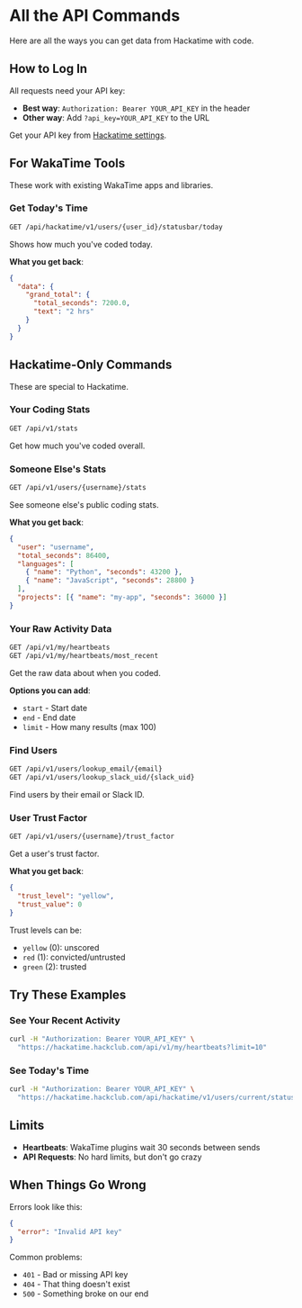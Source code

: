 # All the API Commands

Here are all the ways you can get data from Hackatime with code.

## How to Log In

All requests need your API key:

- **Best way**: `Authorization: Bearer YOUR_API_KEY` in the header
- **Other way**: Add `?api_key=YOUR_API_KEY` to the URL

Get your API key from [Hackatime settings](https://hackatime.hackclub.com/my/settings).

## For WakaTime Tools

These work with existing WakaTime apps and libraries.

### Get Today's Time

```bash
GET /api/hackatime/v1/users/{user_id}/statusbar/today
```

Shows how much you've coded today.

**What you get back**:

```json
{
  "data": {
    "grand_total": {
      "total_seconds": 7200.0,
      "text": "2 hrs"
    }
  }
}
```

## Hackatime-Only Commands

These are special to Hackatime.

### Your Coding Stats

```bash
GET /api/v1/stats
```

Get how much you've coded overall.

### Someone Else's Stats

```bash
GET /api/v1/users/{username}/stats
```

See someone else's public coding stats.

**What you get back**:

```json
{
  "user": "username",
  "total_seconds": 86400,
  "languages": [
    { "name": "Python", "seconds": 43200 },
    { "name": "JavaScript", "seconds": 28800 }
  ],
  "projects": [{ "name": "my-app", "seconds": 36000 }]
}
```

### Your Raw Activity Data

```bash
GET /api/v1/my/heartbeats
GET /api/v1/my/heartbeats/most_recent
```

Get the raw data about when you coded.

**Options you can add**:

- `start` - Start date
- `end` - End date
- `limit` - How many results (max 100)

### Find Users

```bash
GET /api/v1/users/lookup_email/{email}
GET /api/v1/users/lookup_slack_uid/{slack_uid}
```

Find users by their email or Slack ID.

### User Trust Factor

```bash
GET /api/v1/users/{username}/trust_factor
```

Get a user's trust factor.

**What you get back**:

```json
{
  "trust_level": "yellow",
  "trust_value": 0
}
```

Trust levels can be:

- `yellow` (0): unscored
- `red` (1): convicted/untrusted
- `green` (2): trusted

## Try These Examples

### See Your Recent Activity

```bash
curl -H "Authorization: Bearer YOUR_API_KEY" \
  "https://hackatime.hackclub.com/api/v1/my/heartbeats?limit=10"
```

### See Today's Time

```bash
curl -H "Authorization: Bearer YOUR_API_KEY" \
  "https://hackatime.hackclub.com/api/hackatime/v1/users/current/statusbar/today"
```

## Limits

- **Heartbeats**: WakaTime plugins wait 30 seconds between sends
- **API Requests**: No hard limits, but don't go crazy

## When Things Go Wrong

Errors look like this:

```json
{
  "error": "Invalid API key"
}
```

Common problems:

- `401` - Bad or missing API key
- `404` - That thing doesn't exist
- `500` - Something broke on our end
